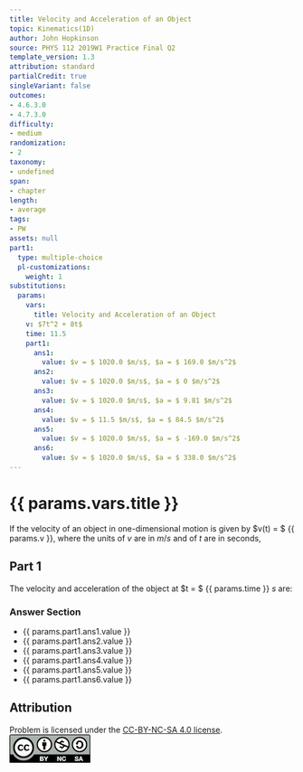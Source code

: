 ```yaml
---
title: Velocity and Acceleration of an Object
topic: Kinematics(1D)
author: John Hopkinson
source: PHYS 112 2019W1 Practice Final Q2
template_version: 1.3
attribution: standard
partialCredit: true
singleVariant: false
outcomes:
- 4.6.3.0
- 4.7.3.0
difficulty:
- medium
randomization:
- 2
taxonomy:
- undefined
span:
- chapter
length:
- average
tags:
- PW
assets: null
part1:
  type: multiple-choice
  pl-customizations:
    weight: 1
substitutions:
  params:
    vars:
      title: Velocity and Acceleration of an Object
    v: $7t^2 + 8t$
    time: 11.5
    part1:
      ans1:
        value: $v = $ 1020.0 $m/s$, $a = $ 169.0 $m/s^2$
      ans2:
        value: $v = $ 1020.0 $m/s$, $a = $ 0 $m/s^2$
      ans3:
        value: $v = $ 1020.0 $m/s$, $a = $ 9.81 $m/s^2$
      ans4:
        value: $v = $ 11.5 $m/s$, $a = $ 84.5 $m/s^2$
      ans5:
        value: $v = $ 1020.0 $m/s$, $a = $ -169.0 $m/s^2$
      ans6:
        value: $v = $ 1020.0 $m/s$, $a = $ 338.0 $m/s^2$
---
```

# {{ params.vars.title }}
If the velocity of an object in one-dimensional motion is given by $v(t) = $ {{ params.v }}, where the units of $v$ are in $m/s$ and of $t$ are in seconds,

## Part 1

The velocity and acceleration of the object at $t = $ {{ params.time }} $s$ are:

### Answer Section

- {{ params.part1.ans1.value }}
- {{ params.part1.ans2.value }}
- {{ params.part1.ans3.value }}
- {{ params.part1.ans4.value }}
- {{ params.part1.ans5.value }}
- {{ params.part1.ans6.value }}

## Attribution

Problem is licensed under the [CC-BY-NC-SA 4.0 license](https://creativecommons.org/licenses/by-nc-sa/4.0/).<br> ![The Creative Commons 4.0 license requiring attribution-BY, non-commercial-NC, and share-alike-SA license.](https://raw.githubusercontent.com/firasm/bits/master/by-nc-sa.png)